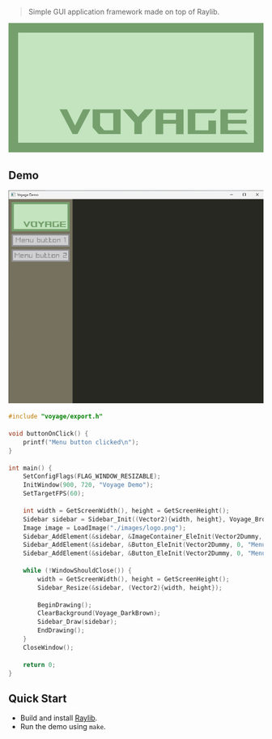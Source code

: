 > Simple GUI application framework made on top of Raylib.

![Logo](./images/logo.png)

## Demo
![Demo](./images/demo1.png)

``` c
#include "voyage/export.h"

void buttonOnClick() {
	printf("Menu button clicked\n");
}

int main() {
	SetConfigFlags(FLAG_WINDOW_RESIZABLE);
	InitWindow(900, 720, "Voyage Demo");
	SetTargetFPS(60);
	
	int width = GetScreenWidth(), height = GetScreenHeight();
	Sidebar sidebar = Sidebar_Init((Vector2){width, height}, Voyage_Brown);
	Image image = LoadImage("./images/logo.png");
	Sidebar_AddElement(&sidebar, &ImageContainer_EleInit(Vector2Dummy, (Vector2){100, 100}, &image));
	Sidebar_AddElement(&sidebar, &Button_EleInit(Vector2Dummy, 0, "Menu button 1", &buttonOnClick));	
	Sidebar_AddElement(&sidebar, &Button_EleInit(Vector2Dummy, 0, "Menu button 2", NULL));
	
	while (!WindowShouldClose()) {
		width = GetScreenWidth(), height = GetScreenHeight();
		Sidebar_Resize(&sidebar, (Vector2){width, height});
		
		BeginDrawing();
		ClearBackground(Voyage_DarkBrown);
		Sidebar_Draw(sidebar);
		EndDrawing();
	}
	CloseWindow();
	
	return 0;
}
```

## Quick Start
- Build and install [Raylib](https://github.com/raysan5/raylib?tab=readme-ov-file#build-and-installation).
- Run the demo using `make`.
